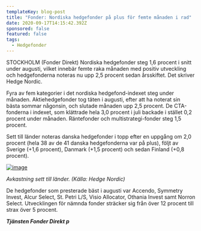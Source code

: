 ```yaml
---
templateKey: blog-post
title: "Fonder: Nordiska hedgefonder på plus för femte månaden i rad"
date: 2020-09-17T14:15:42.392Z
sponsored: false
featured: false
tags:
  - Hedgefonder
---
```

<!--StartFragment-->

STOCKHOLM (Fonder Direkt) Nordiska hedgefonder steg 1,6 procent i snitt under augusti, vilket innebär femte raka månaden med positiv utveckling och hedgefonderna noteras nu upp 2,5 procent sedan årsskiftet. Det skriver Hedge Nordic.

Fyra av fem kategorier i det nordiska hedgefond-indexet steg under månaden. Aktiehedgefonder tog täten i augusti, efter att ha noterat sin bästa sommar någonsin, och slutade månaden upp 2,5 procent. De CTA-fonderna i indexet, som klättrade hela 3,0 procent i juli backade i stället 0,2 procent under månaden. Räntefonder och multistrategi-fonder steg 1,5 procent.

Sett till länder noteras danska hedgefonder i topp efter en uppgång om 2,0 procent (hela 38 av de 41 danska hedgefonderna var på plus), följt av Sverige (+1,6 procent), Danmark (+1,5 procent) och sedan Finland (+0,8 procent).

[![image](https://i.direkt.se/200917/589162901.png)](https://i.direkt.se/200917/589162901.png)

*Avkastning sett till länder. (Källa: Hedge Nordic)*

De hedgefonder som presterade bäst i augusti var Accendo, Symmetry Invest, Alcur Select, St. Petri L/S, Visio Allocator, Othania Invest samt Norron Select. Utvecklingen för nämnda fonder sträcker sig från över 12 procent till strax över 5 procent.

***Tjänsten Fonder Direkt p***

<!--EndFragment-->